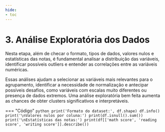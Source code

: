 ```yaml
---
hide:
- toc
---
```


# 3. Análise Exploratória dos Dados


Nesta etapa, além de checar o formato, tipos de dados, valores nulos e estatísticas das notas, é fundamental analisar a distribuição das variáveis, identificar possíveis outliers e entender as correlações entre as variáveis numéricas.

Essas análises ajudam a selecionar as variáveis mais relevantes para o agrupamento, identificar a necessidade de normalização e antecipar possíveis desafios, como variáveis com escalas muito diferentes ou presença de dados extremos. Uma análise exploratória bem feita aumenta as chances de obter clusters significativos e interpretáveis.

=== "Código"
    ```python
    print('Formato do dataset:', df.shape)
    df.info()
    print('\nValores nulos por coluna:')
    print(df.isnull().sum())
    print('\nEstatísticas das notas:')
    print(df[['math score', 'reading score', 'writing score']].describe())
    ```

